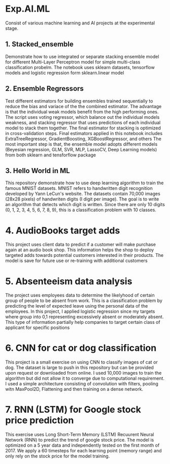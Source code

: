 # Exp.AI.ML
Consist of various machine learning and Al projects at the experimental stage. 

## 1. Stacked_ensemble
Demonstrate how to use integrated or separate stacking ensemble model for different Multi-Layer Perceptron model for simple multi-class classification probelm. The notebook uses 
sklearn datasets, tensorflow models and logistic regression form sklearn.linear model

## 2. Ensemble Regressors
Test different estimators for building ensembles trained sequentially to reduce the bias and variace of the the combined estimator. The advantage is that the individual weak models 
benefit from the high performing ones. The script uses voting regressor, which balance out the individual models weakness, and stacking regressor that uses predictions of each individual 
model to stack them together. The final estimator for stacking is optimized in cross-validation steps. Final estimators applied in this notebook includes ExtraTreeRegressor,
GradientBoosting, XGBoostRegressor, and others
The most important step is that, the ensemble model adopts different models (Beyesian regression, GLM, SVR, MLP, LassoCV, Deep Learning models) from both sklearn and tensforflow package

## 3. Hello World in ML
This repository demonstrate how to use deep learning algorithm to train the famous MNIST datasets. MNIST refers to handwritten digit recognition developed by Yann LeCun's website. The datasets contain 70,000 images (28x28 pixels) of handwriten digits (I digit per image). The goal is to write an algorithm that detects which digit is written. Since there are only 10 digits (0, 1, 2, 3, 4, 5, 6, 7, 8, 9), this is a classification problem with 10 classes.

# 4. AudioBooks target adds
This project uses client data to predict if a customer will make purchase again at an audio book shop. This information helps the shop to deploy targeted adds towards potential customers interested in their products. The model is save for future use or re-training with additional customers

# 5. Absenteeism data analysis
The project uses employees data to determine the likelyhood of certain group of people to be absent from work. This is a classification problem by predicting the level of expected leave using the personal data of the employees. In this project, I applied logistic regression since my targets where group into 0,1 representing excessively absent or moderately absent. This type of information partially help companies to target certain class of applicant for specific positions

# 6. CNN for cat or dog classification 
This project is a small exercise on using CNN to classify images of cat or dog. The dataset is large to push in this repository but can be provided upon request or downloaded from online. I used 10,000 images to train the algorithm but did not allow it to converge due to computational requirement. I used a simple architecture consisting of convolution with filters, pooling witn MaxPool2D, Flattening and then training on a dense network. 

# 7. RNN (LSTM) for Google stock price prediction
This exercise uses Long Short-Term Memory (LSTM) Recuurent Neural Network (RNN) to predict the trend of google stock price. The model is optimized on a 5 year data and independently tested on the first month of 2017. We apply a 60 timesteps for each learning point (memory range) and only rely on the stock price for the model training. 